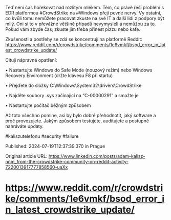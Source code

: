 Teď není čas hořekovat nad rozlitým mlékem. Těm, co právě řeší problém s EDR platformou #CrowdStrike na #Windows přeji pevné nervy. Vy ostatní, co kvůli tomu nemůžete pracovat zkuste na své IT a další lidi z podpory být milý. Oni si to v převážné většině případů nevymysleli a nemůžou za to. Pokud vám zbyde čas, zkuste jim třeba přinést pizzu nebo kafe.


Zkušenosti a postřehy se zdá se koncentrují na platformě Reddit: https://www.reddit.com/r/crowdstrike/comments/1e6vmkf/bsod_error_in_latest_crowdstrike_update/


Cituji nápravné opatření:

• Nastartujte Windows do Safe Mode (nouzový režim) nebo Windows Recovery Environment (držte klávesu F8 při startu)

• Přejďete do složky C:\Windows\System32\drivers\CrowdStrike

• ⁠Najděte soubory .sys začínající na “C-00000291” a smažte je

• Nastartujte počítač běžným způsobem


Až toto všechno pomine, asi by bylo dobré přehodnotit, jaký software a proč provozujete. Jakým způsobem testujete, auditujete a postupně nahráváte updaty.


#kaliszutelefonu #security #failure


Published: 2024-07-19T12:37:39.370 in Prague

Original article URL: https://www.linkedin.com/posts/adam-kalisz-nnm_from-the-crowdstrike-community-on-reddit-activity-7220013917777858560-uaXx

# https://www.reddit.com/r/crowdstrike/comments/1e6vmkf/bsod_error_in_latest_crowdstrike_update/